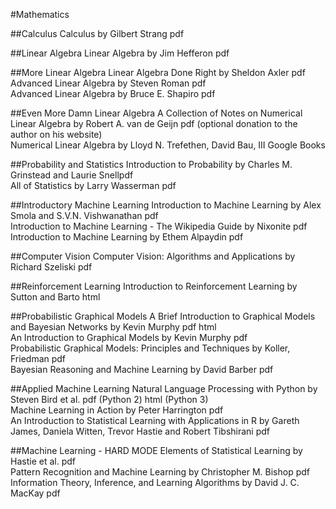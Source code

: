 #Mathematics
 
##Calculus
Calculus by Gilbert Strang pdf

##Linear Algebra
Linear Algebra by Jim Hefferon pdf

##More Linear Algebra
Linear Algebra Done Right by Sheldon Axler pdf  
Advanced Linear Algebra by Steven Roman pdf  
Advanced Linear Algebra by Bruce E. Shapiro pdf  

##Even More Damn Linear Algebra
A Collection of Notes on Numerical Linear Algebra by Robert A. van de Geijn pdf (optional donation to the author on his website)  
Numerical Linear Algebra by Lloyd N. Trefethen, David Bau, III Google Books  

##Probability and Statistics
Introduction to Probability by Charles M. Grinstead and Laurie Snellpdf  
All of Statistics by Larry Wasserman pdf  

##Introductory Machine Learning
Introduction to Machine Learning by Alex Smola and S.V.N. Vishwanathan pdf  
Introduction to Machine Learning - The Wikipedia Guide by Nixonite pdf  
Introduction to Machine Learning by Ethem Alpaydin pdf  

##Computer Vision
Computer Vision: Algorithms and Applications by Richard Szeliski pdf  

##Reinforcement Learning
Introduction to Reinforcement Learning by Sutton and Barto html  

##Probabilistic Graphical Models
A Brief Introduction to Graphical Models and Bayesian Networks by Kevin Murphy pdf html  
An Introduction to Graphical Models by Kevin Murphy pdf  
Probabilistic Graphical Models: Principles and Techniques by Koller, Friedman pdf  
Bayesian Reasoning and Machine Learning by David Barber pdf  

##Applied Machine Learning
Natural Language Processing with Python by Steven Bird et al. pdf (Python 2) html (Python 3)  
Machine Learning in Action by Peter Harrington pdf  
An Introduction to Statistical Learning with Applications in R by Gareth James, Daniela Witten, Trevor Hastie and Robert Tibshirani pdf  

##Machine Learning - HARD MODE
Elements of Statistical Learning by Hastie et al. pdf  
Pattern Recognition and Machine Learning by Christopher M. Bishop pdf  
Information Theory, Inference, and Learning Algorithms by David J. C. MacKay pdf  
